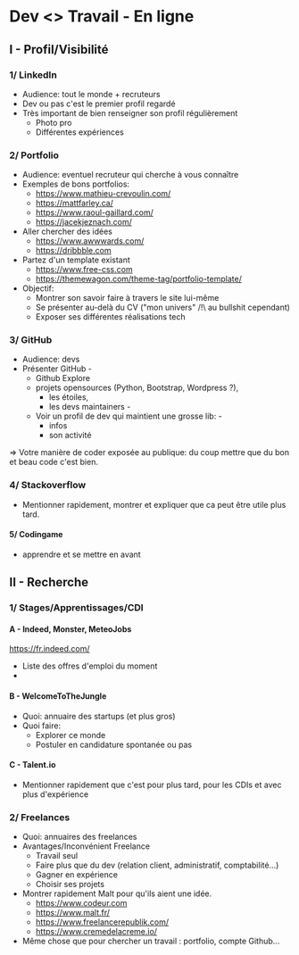 # Dev <> Travail - En ligne

## I - Profil/Visibilité

### 1/ LinkedIn

- Audience: tout le monde + recruteurs
- Dev ou pas c'est le premier profil regardé
- Très important de bien renseigner son profil régulièrement
  - Photo pro
  - Différentes expériences

### 2/ Portfolio

- Audience: eventuel recruteur qui cherche à vous connaître
- Exemples de bons portfolios: 
  - https://www.mathieu-crevoulin.com/
  - https://mattfarley.ca/
  - https://www.raoul-gaillard.com/
  - https://jacekjeznach.com/
- Aller chercher des idées
  - https://www.awwwards.com/
  - https://dribbble.com
- Partez d'un template existant 
  - https://www.free-css.com
  - https://themewagon.com/theme-tag/portfolio-template/
- Objectif:
  - Montrer son savoir faire à travers le site lui-même
  - Se présenter au-delà du CV ("mon univers" /!\ au bullshit cependant)
  - Exposer ses différentes réalisations tech

### 3/ GitHub

- Audience: devs
- Présenter GitHub -
  - Github Explore
  - projets opensources (Python, Bootstrap, Wordpress ?), 
    - les étoiles, 
    - les devs maintainers - 
  - Voir un profil de dev qui maintient une grosse lib: - 
    - infos 
    - son activité

=> Votre manière de coder exposée au publique: du coup mettre que du bon et beau code c'est bien.



### 4/ Stackoverflow

- Mentionner rapidement, montrer et expliquer que ca peut être utile plus tard.



#### 5/ Codingame

* apprendre et se mettre en avant



## II - Recherche

### 1/ Stages/Apprentissages/CDI

#### A - Indeed, Monster, MeteoJobs

https://fr.indeed.com/

* Liste des offres d'emploi du moment
* 

#### B - WelcomeToTheJungle

- Quoi: annuaire des startups (et plus gros)
- Quoi faire:
  - Explorer ce monde
  - Postuler en candidature spontanée ou pas

#### C - Talent.io

- Mentionner rapidement que c'est pour plus tard, pour les CDIs et avec plus d'expérience

### 2/ Freelances

- Quoi: annuaires des freelances
- Avantages/Inconvénient Freelance
  - Travail seul
  - Faire plus que du dev (relation client, administratif, comptabilité...)
  - Gagner en expérience
  - Choisir ses projets
- Montrer rapidement Malt pour qu'ils aient une idée.
  - https://www.codeur.com
  - https://www.malt.fr/
  - https://www.freelancerepublik.com/
  - https://www.cremedelacreme.io/
- Même chose que pour chercher un travail : portfolio, compte Github...
